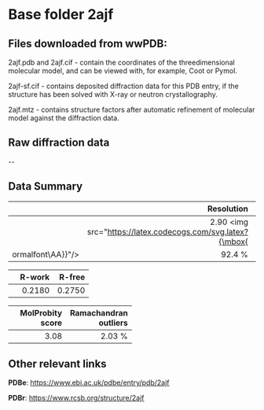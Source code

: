 # Base folder 2ajf

## Files downloaded from wwPDB:

2ajf.pdb and 2ajf.cif - contain the coordinates of the threedimensional molecular model, and can be viewed with, for example, Coot or Pymol.

2ajf-sf.cif - contains deposited diffraction data for this PDB entry, if the structure has been solved with X-ray or neutron crystallography.

2ajf.mtz - contains structure factors after automatic refinement of molecular model against the diffraction data.

## Raw diffraction data

--<br> 

## Data Summary
|   | Resolution | Completeness| I/sigma |
|---|-------------:|----------------:|--------------:|
|   |2.90 <img src="https://latex.codecogs.com/svg.latex?{\mbox{
ormalfont\AA}}"/>|92.4  %|<img width=50/>20.50|

|   | **R-work**| **R-free**   
|---|-------------:|----------------:|           
||0.2180|0.2750|

|   |**MolProbity<br>score**| **Ramachandran<br>outliers** 
|---|-------------:|----------------:|
||3.08|2.03 %|

## Other relevant links 
**PDBe**:  https://www.ebi.ac.uk/pdbe/entry/pdb/2ajf
 
**PDBr**: https://www.rcsb.org/structure/2ajf 

